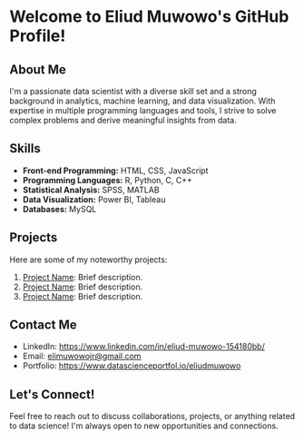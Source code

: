 # Welcome to Eliud Muwowo's GitHub Profile!

## About Me
I'm a passionate data scientist with a diverse skill set and a strong background in analytics, machine learning, and data visualization. With expertise in multiple programming languages and tools, I strive to solve complex problems and derive meaningful insights from data.

## Skills
- **Front-end Programming:** HTML, CSS, JavaScript
- **Programming Languages:** R, Python, C, C++
- **Statistical Analysis:** SPSS, MATLAB
- **Data Visualization:** Power BI, Tableau
- **Databases:** MySQL

## Projects
Here are some of my noteworthy projects:
1. [Project Name](link-to-project): Brief description.
2. [Project Name](link-to-project): Brief description.
3. [Project Name](link-to-project): Brief description.

## Contact Me
- LinkedIn: https://www.linkedin.com/in/eliud-muwowo-154180bb/
- Email: elimuwowojr@gmail.com
- Portfolio: https://www.datascienceportfol.io/eliudmuwowo

## Let's Connect!
Feel free to reach out to discuss collaborations, projects, or anything related to data science! I'm always open to new opportunities and connections.

